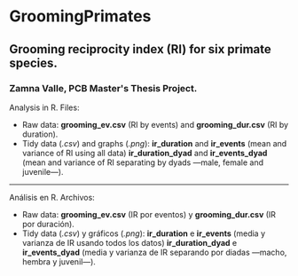 # GroomingPrimates

## Grooming reciprocity index (RI) for six primate species.
### Zamna Valle, PCB Master's Thesis Project.

Analysis in R.
Files:
* Raw data: **grooming_ev.csv** (RI by events) and **grooming_dur.csv** (RI by duration).
* Tidy data (*.csv*) and graphs (*.png*): **ir_duration** and **ir_events** (mean and variance of RI using all data) **ir_duration_dyad** and **ir_events_dyad** (mean and variance of RI separating by dyads —male, female and juvenile—).
___________________________________________________________________________________________________________________________________
Análisis en R.
Archivos:
* Raw data: **grooming_ev.csv** (IR por eventos) y **grooming_dur.csv** (IR por duración).
* Tidy data (*.csv*) y gráficos (*.png*): **ir_duration** e **ir_events** (media y varianza de IR usando todos los datos) **ir_duration_dyad** e **ir_events_dyad** (media y varianza de IR separando por diadas —macho, hembra y juvenil—).
